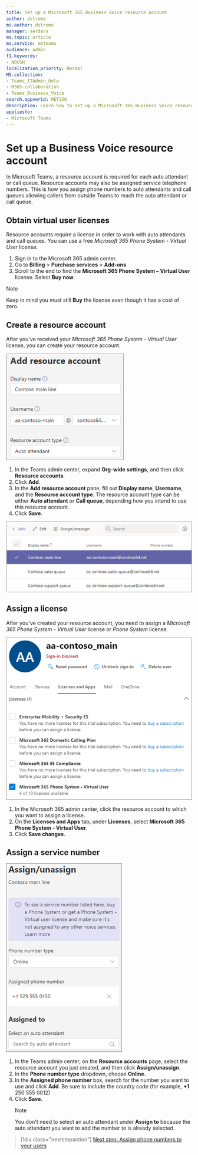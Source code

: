 ```yaml
---
title: Set up a Microsoft 365 Business Voice resource account
author: dstrome 
ms.author: dstrome
manager: serdars
ms.topic: article
ms.service: msteams
audience: admin
f1.keywords:
- NOCSH
localization_priority: Normal
MS.collection: 
- Teams_ITAdmin_Help
- M365-collaboration
- Teams_Business_Voice
search.appverid: MET150
description: Learn how to set up a Microsoft 365 Business Voice resource account for use with auto attendants.
appliesto: 
- Microsoft Teams
---
```


# Set up a Business Voice resource account

In Microsoft Teams, a resource account is required for each auto attendant or call queue. Resource accounts may also be assigned service telephone numbers. This is how you assign phone numbers to auto attendants and call queues allowing callers from outside Teams to reach the auto attendant or call queue.

## Obtain virtual user licenses

Resource accounts require a license in order to work with auto attendants and call queues. You can use a free *Microsoft 365 Phone System - Virtual User* license.

1. Sign in to the Microsoft 365 admin center.
2. Go to **Billing** > **Purchase services** > **Add-ons**
3. Scroll to the end to find the **Microsoft 365 Phone System – Virtual User** license. Select **Buy now**.

> [!NOTE]
> Keep in mind you must still  **Buy** the license even though it has a cost of zero.

## Create a resource account

After you've received your *Microsoft 365 Phone System - Virtual User* license, you can create your resource account.

![Screenshot of add resource account user interface](../media/resource-account-add.png)

1. In the Teams admin center, expand **Org-wide settings**, and then click **Resource accounts**.
2. Click **Add**.
3. In the **Add resource account** pane, fill out **Display name**, **Username**, and the **Resource account type**. The resource account type can be either **Auto attendant** or **Call queue**, depending how you intend to use this resource account.
4. Click **Save**.

![Screenshot of a list of resource accounts](../media/resource-accounts-page.png)

## Assign a license

After you've created your resource account, you need to assign a *Microsoft 365 Phone System - Virtual User* license or *Phone System* license.

![Screenshot of assign licenses user interface in the Microsoft 365 admin center](../media/resource-account-assign-virtual-user-license.png)

1. In the Microsoft 365 admin center, click the resource account to which you want to assign a license.
2. On the **Licenses and Apps** tab, under **Licenses**, select **Microsoft 365 Phone System - Virtual User**.
3. Click **Save changes**.

## Assign a service number

![Screenshot of the assign service number user interface](../media/resource-account-assign-phone-number.png)

1. In the Teams admin center, on the **Resource accounts** page, select the resource account you just created, and then click **Assign/unassign**.
2. In the **Phone number type** dropdown, choose **Online**.
3. In the **Assigned phone number** box, search for the number you want to use and click **Add**. Be sure to include the country code (for example, **+1** 250 555 0012)
4. Click **Save**.
    > [!NOTE]
    > You don't need to select an auto attendant under **Assign to** because the auto attendant you want to add the number to is already selected.

> [!div class="nextstepaction"]
> [Next step: Assign phone numbers to your users](set-up-assign-numbers.md)
